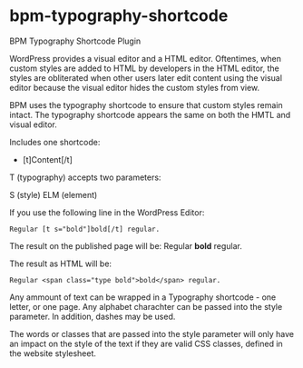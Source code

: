 # bpm-typography-shortcode

BPM Typography Shortcode Plugin

WordPress provides a visual editor and a HTML editor. Oftentimes, when custom styles are added to HTML by developers in the HTML editor, the styles are obliterated when other users later edit content using the visual editor because the visual editor hides the custom styles from view. 

BPM uses the typography shortcode to ensure that custom styles remain intact. The typography shortcode appears the same on both the HMTL and visual editor. 

Includes one shortcode:

* [t]Content[/t]

T (typography) accepts two parameters: 

S (style)
ELM (element)

If you use the following line in the WordPress Editor:

    Regular [t s="bold"]bold[/t] regular.

The result on the published page will be:
Regular **bold** regular.

The result as HTML will be:

    Regular <span class="type bold">bold</span> regular.

Any ammount of text can be wrapped in a Typography shortcode - one letter, or one page. Any alphabet charachter can be passed into the style parameter. In addition, dashes may be used. 

The words or classes that are passed into the style parameter will only have an impact on the style of the text if they are valid CSS classes, defined in the website stylesheet. 
